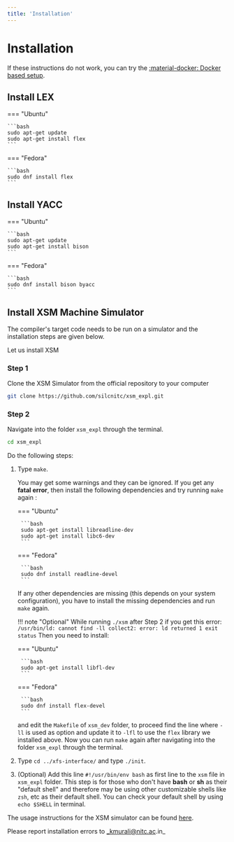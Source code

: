 ```yaml
---
title: 'Installation'
---
```


# Installation
If these instructions do not work, you can try the [:material-docker: Docker based setup](./docker-setup.md). 

## Install LEX

=== "Ubuntu"

    ```bash
    sudo apt-get update
    sudo apt-get install flex
    ```

=== "Fedora"

    ```bash
    sudo dnf install flex
    ```

## Install YACC

=== "Ubuntu"

    ```bash
    sudo apt-get update
    sudo apt-get install bison
    ```

=== "Fedora"

    ```bash
    sudo dnf install bison byacc
    ```

## Install XSM Machine Simulator

The compiler's target code needs to be run on a simulator and the installation steps are given below.

Let us install XSM

### Step 1

Clone the XSM Simulator from the official repository to your computer

```bash
git clone https://github.com/silcnitc/xsm_expl.git
```

### Step 2

Navigate into the folder `xsm_expl` through the terminal.
```bash
cd xsm_expl
```

Do the following steps:

1. Type `make`.

    You may get some warnings and they can be ignored. If you get any **fatal error**, then install the following dependencies and try running `make` again :
    
    === "Ubuntu"

        ```bash
        sudo apt-get install libreadline-dev
        sudo apt-get install libc6-dev
        ```
    
    === "Fedora"

        ```bash
        sudo dnf install readline-devel
        ```

    If any other dependencies are missing (this depends on your system configuration), you have to install the missing dependencies and run `make` again.

    !!! note "Optional"
        While running `./xsm` after Step 2 if you get this error:
        ```
        /usr/bin/ld: cannot find -ll collect2: error: ld returned 1 exit status
        ```
        Then you need to install:
        
    === "Ubuntu"
        
        ```bash
        sudo apt-get install libfl-dev
        ```
        
    === "Fedora"
        
        ```bash
        sudo dnf install flex-devel
        ```
        
    and edit the `Makefile` of `xsm_dev` folder, to proceed find the line where `-ll` is used as option
    and update it to ``-lfl`` to use the `flex` library we installed above.
    Now you can run `make` again after navigating into the folder `xsm_expl` through the terminal.

2. Type `cd ../xfs-interface/` and type `./init`.
3. (Optional) Add this line `#!/usr/bin/env bash` as first line to the `xsm` file in `xsm_expl` folder.
    This step is for those who don't have **bash** or **sh** as their "default shell" and therefore may be using other customizable shells like `zsh`, etc as their default shell.
    You can check your default shell by using `echo $SHELL` in terminal.

The usage instructions for the XSM simulator can be found [here](xsmusagespec.md).

Please report installation errors to _kmurali@nitc.ac.in_
